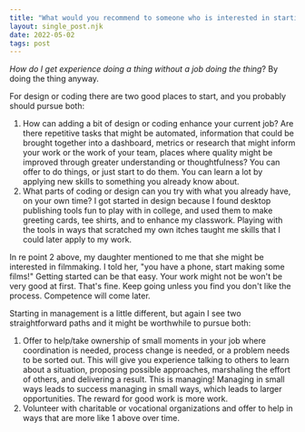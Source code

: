 ```yaml
---
title: "What would you recommend to someone who is interested in starting with coding/designing/managing, but doesn't know exactly where to start?"
layout: single_post.njk
date: 2022-05-02
tags: post
---
```


_How do I get experience doing a thing without a job doing the thing_? By doing the thing anyway.

For design or coding there are two good places to start, and you probably should pursue both:

1. How can adding a bit of design or coding enhance your current job? Are there repetitive tasks that might be automated, information that could be brought together into a dashboard, metrics or research that might inform your work or the work of your team, places where quality might be improved through greater understanding or thoughtfulness? You can offer to do things, or just start to do them. You can learn a lot by applying new skills to something you already know about.
2. What parts of coding or design can you try with what you already have, on your own time? I got started in design because I found desktop publishing tools fun to play with in college, and used them to make greeting cards, tee shirts, and to enhance my classwork. Playing with the tools in ways that scratched my own itches taught me skills that I could later apply to my work.

In re point 2 above, my daughter mentioned to me that she might be interested in filmmaking. I told her, "you have a phone, start making some films!" Getting started can be that easy. Your work might not be won't be very good at first. That's fine. Keep going unless you find you don't like the process. Competence will come later.

Starting in management is a little different, but again I see two straightforward paths and it might be worthwhile to pursue both:
1. Offer to help/take ownership of small moments in your job where coordination is needed, process change is needed, or a problem needs to be sorted out. This will give you experience talking to others to learn about a situation, proposing possible approaches, marshaling the effort of others, and delivering a result. This is managing! Managing in small ways leads to success managing in small ways, which leads to larger opportunities. The reward for good work is more work.
2. Volunteer with charitable or vocational organizations and offer to help in ways that are more like 1 above over time.
